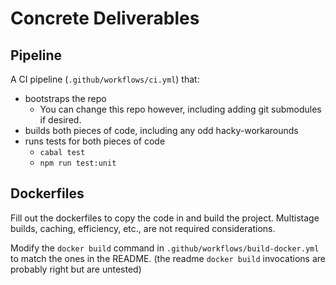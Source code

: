 # Concrete Deliverables

## Pipeline

A CI pipeline (`.github/workflows/ci.yml`) that:

- bootstraps the repo
  - You can change this repo however, including adding git submodules if desired.
- builds both pieces of code, including any odd hacky-workarounds
- runs tests for both pieces of code
  - `cabal test`
  - `npm run test:unit`

## Dockerfiles

Fill out the dockerfiles to copy the code in and build the project.
Multistage builds, caching, efficiency, etc., are not required considerations.

Modify the `docker build` command in `.github/workflows/build-docker.yml` to match the ones in the README.
(the readme `docker build` invocations are probably right but are untested)
